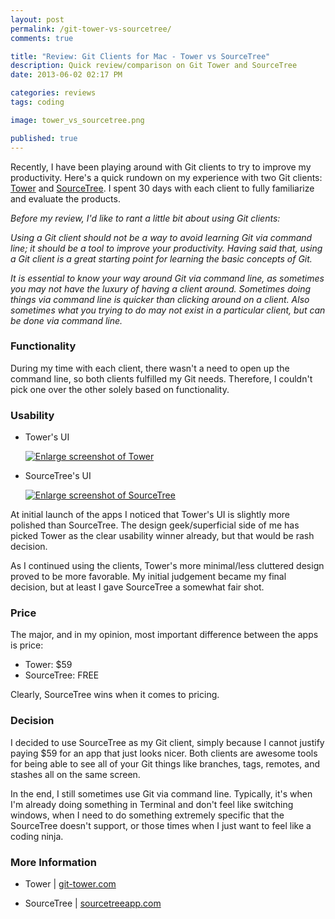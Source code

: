 ```yaml
---
layout: post
permalink: /git-tower-vs-sourcetree/
comments: true

title: "Review: Git Clients for Mac - Tower vs SourceTree"
description: Quick review/comparison on Git Tower and SourceTree
date: 2013-06-02 02:17 PM

categories: reviews
tags: coding

image: tower_vs_sourcetree.png

published: true
---
```


Recently, I have been playing around with Git clients to try to improve my productivity. Here's a quick rundown on my experience with two Git clients: [Tower] and [SourceTree]. I spent 30 days with each client to fully familiarize and evaluate the products.

_Before my review, I'd like to rant a little bit about using Git clients:_

_Using a Git client should not be a way to avoid learning Git via command line; it should be a tool to improve your productivity. Having said that, using a Git client is a great starting point for learning the basic concepts of Git._

_It is essential to know your way around Git via command line, as sometimes you may not have the luxury of having a client around. Sometimes doing things via command line is quicker than clicking around on a client. Also sometimes what you trying to do may not exist in a particular client, but can be done via command line._

<!--more My quick review lies after the jump.-->

### Functionality

During my time with each client, there wasn't a need to open up the command line, so both clients fulfilled my Git needs. Therefore, I couldn't pick one over the other solely based on functionality.

### Usability

<ul class="thumbnails">
    <li class="span4">
        <div class="thumbnail">
            <p>Tower's UI</p>
            <a href="{{ site.images }}{{ page.url }}/screenshot_tower.png"  title="Screenshot of Tower"><img class="img-responsive" src="{{ site.images }}{{ page.url }}/screenshot_tower.png" alt="Enlarge screenshot of Tower"  title="Screenshot of Tower"></a>
        </div>
    </li>
  <li class="span4">
        <div class="thumbnail">
            <p>SourceTree's UI</p>
            <a href="{{ site.images }}{{ page.url }}/screenshot_sourcetree.png"  title="Screenshot of SourceTree"><img class="img-responsive" src="{{ site.images }}{{ page.url }}/screenshot_sourcetree.png" alt="Enlarge screenshot of SourceTree" title="Screenshot of SourceTree"></a>
        </div>
    </li>
</ul>

At initial launch of the apps I noticed that Tower's UI is slightly more polished than SourceTree. The design geek/superficial side of me has picked Tower as the clear usability winner already, but that would be rash decision.

As I continued using the clients, Tower's more minimal/less cluttered design proved to be more favorable. My initial judgement became my final decision, but at least I gave SourceTree a somewhat fair shot.

### Price
The major, and in my opinion, most important difference between the apps is price:

- Tower: $59
- SourceTree: FREE

Clearly, SourceTree wins when it comes to pricing.

### Decision

I decided to use SourceTree as my Git client, simply because I cannot justify paying $59 for an app that just looks nicer. Both clients are awesome tools for being able to see all of your Git things like branches, tags, remotes, and stashes all on the same screen.

In the end, I still sometimes use Git via command line. Typically, it's when I'm already doing something in Terminal and don't feel like switching windows, when I need to do something extremely specific that the SourceTree doesn't support, or those times when I just want to feel like a coding ninja.

### More Information

- Tower | [git-tower.com][Tower]
- SourceTree | [sourcetreeapp.com][SourceTree]

   [Tower]: https://www.git-tower.com/ "Tower"
   [SourceTree]: https://www.sourcetreeapp.com/ "SourceTree"